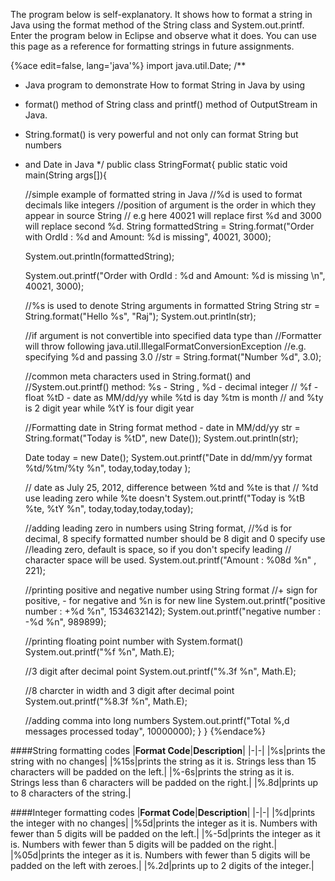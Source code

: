 <!--djw:done-->
<!--ajh:done-->
The program below is self-explanatory. It shows how to format a string in Java using the format method of the String class and System.out.printf. Enter the program below in Eclipse and observe what it does. You can use this page as a reference for formatting strings in future assignments.

{%ace edit=false, lang='java'%}
import java.util.Date;
/**
 * Java program to demonstrate How to format String in Java by using
 * format() method of String class and printf() method of OutputStream in Java.
 * String.format() is very powerful and not only can format String but numbers
 * and Date in Java
 */
public class StringFormat{
  public static void main(String args[]){ 
 
    //simple example of formatted string in Java
    //%d is used to format decimals like integers
    //position of argument is the order in which they appear in source String
    // e.g here 40021 will replace first %d and 3000 will replace second %d.
    String formattedString = String.format("Order with OrdId : %d and Amount: %d is missing", 40021, 3000);

    System.out.println(formattedString);

    System.out.printf("Order with OrdId : %d and Amount: %d is missing \n", 40021, 3000);
 
    //%s is used to denote String arguments in formatted String
    String str = String.format("Hello %s", "Raj");
    System.out.println(str);
 
    //if argument is not convertible into specified data type than
    //Formatter will throw following java.util.IllegalFormatConversionException
    //e.g. specifying %d and passing 3.0
    //str = String.format("Number %d", 3.0);
 
    //common meta characters used in String.format() and
    //System.out.printf() method: %s - String , %d - decimal integer
    // %f - float %tD - date as MM/dd/yy while %td is day %tm is month
    // and %ty is 2 digit year while %tY is four digit year
 
    //Formatting date in String format method - date in MM/dd/yy
    str = String.format("Today is %tD", new Date());
    System.out.println(str);
 
    Date today = new Date();
    System.out.printf("Date in dd/mm/yy format %td/%tm/%ty %n", today,today,today );
 
    // date as July 25, 2012, difference between %td and %te is that
    // %td use leading zero while %te doesn't
    System.out.printf("Today is %tB %te, %tY %n", today,today,today,today);
 
    //adding leading zero in numbers using String format,
    //%d is for decimal, 8 specify formatted number should be 8 digit and 0 specify use
    //leading zero, default is space, so if you don't specify leading
    // character space will be used.
    System.out.printf("Amount : %08d %n" , 221);
 
    //printing positive and negative number using String format
    //+ sign for positive, - for negative and %n is for new line
    System.out.printf("positive number : +%d %n", 1534632142);
    System.out.printf("negative number : -%d %n", 989899);
 
    //printing floating point number with System.format()
    System.out.printf("%f %n", Math.E);
 
    //3 digit after decimal point
    System.out.printf("%.3f %n", Math.E);
 
    //8 charcter in width and 3 digit after decimal point
    System.out.printf("%8.3f %n", Math.E);
 
    //adding comma into long numbers
    System.out.printf("Total %,d messages processed today", 10000000);
  }
}
{%endace%}

####String formatting codes
|**Format Code**|**Description**|
|-|-|
|%s|prints the string with no changes|
|%15s|prints the string as it is. Strings less than 15 characters will be padded on the left.|
|%-6s|prints the string as it is. Strings less than 6 characters will be padded on the right.|
|%.8d|prints up to 8 characters of the string.|

####Integer formatting codes
|**Format Code**|**Description**|
|-|-|
|%d|prints the integer with no changes|
|%5d|prints the integer as it is. Numbers with fewer than 5 digits will be padded on the left.|
|%-5d|prints the integer as it is. Numbers with fewer than 5 digits will be padded on the right.|
|%05d|prints the integer as it is. Numbers with fewer than 5 digits  will be padded on the left with zeroes.|
|%.2d|prints up to 2 digits of the integer.|